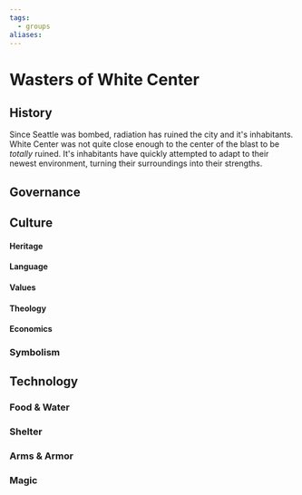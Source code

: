 ```yaml
---
tags:
  - groups
aliases:
---
```


# Wasters of White Center
## History
Since Seattle was bombed, radiation has ruined the city and it's inhabitants. White Center was not quite close enough to the center of the blast to be *totally* ruined. It's inhabitants have quickly attempted to adapt to their newest environment, turning their surroundings into their strengths.

## Governance
## Culture
#### Heritage
#### Language
#### Values
#### Theology
#### Economics
### Symbolism
## Technology
### Food & Water
### Shelter
### Arms & Armor
### Magic